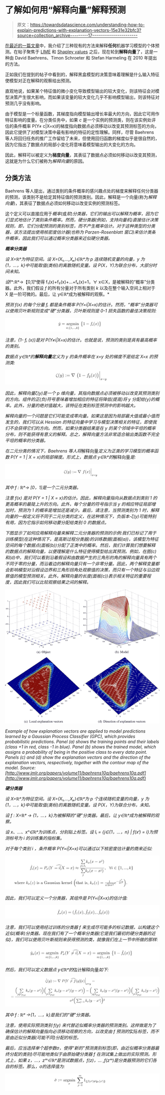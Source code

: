 # 了解如何用“解释向量”解释预测

> 原文：<https://towardsdatascience.com/understanding-how-to-explain-predictions-with-explanation-vectors-15e31e32bfc3?source=collection_archive---------17----------------------->

[在最近的一篇文章](https://medium.com/@pferrandohernandez/interpretable-machine-learning-an-overview-10684eaa1fd7)中，我介绍了三种现有的方法来解释**任何**机器学习模型的个体预测。在帖子聚焦于 [LIME](/understanding-how-lime-explains-predictions-d404e5d1829c) 和 [Shapley values](/understanding-how-ime-shapley-values-explains-predictions-d75c0fceca5a) 之后，现在轮到**解释向量**了，这是一种由 David Baehrens、Timon Schroeter 和 Stefan Harmeling 在 2010 年提出的方法。

正如我们在提到的帖子中看到的，解释黑盒模型的决策意味着理解是什么输入特征使模型对正在解释的观察给出预测。

直观地说，如果某个特征值的微小变化导致模型输出的较大变化，则该特征会对模型决策产生很大影响，而如果该变量的较大变化几乎不影响模型输出，则该特征对预测几乎没有影响。

由于模型是一个标量函数，其梯度指向模型输出增长率最大的方向，因此它可用作特征影响的度量。在分类任务中，如果 *c* 是一个实例的预测类，则在该实例处评估的条件概率 P(Y≠ c|X=x)的梯度指向数据点必须移动以改变其预测标签的方向，因此它提供了对模型决策中最有影响的特征的定性理解。同样，尽管 Baehrens 等人将回归任务的推广工作留给了未来，但使用回归函数的梯度似乎是很自然的，因为它指出了数据点的局部小变化将意味着模型输出的大变化的方向。

因此，解释可以被定义为**梯度向量**，其表征了数据点必须如何移动以改变其预测，这就是为什么它们被称为*解释向量*的原因。

## 分类方法

Baehrens 等人提出，通过类别的条件概率的感兴趣点处的梯度来解释任何分类器的预测，该类别不是给定其特征值的预测类别。因此，解释是一个向量(称为*解释向量*)，其表征了数据点必须如何移动以改变实例的预测标签。

这个定义可以直接应用于*概率*(或*软*)*分类器，它们的输出可以解释为概率，因为它们显式地估计了类别条件概率。然而，*硬*分类器(例如，支持向量机)直接估计决策规则，即，它们分配预测的类别标签，而不产生概率估计。对于这种类型的分类器，该方法提出使用核密度估计器(也称为 Parzen-Rosenblatt 窗口)来估计类条件概率，因此我们可以通过概率分类器来近似硬分类器。*

***概率分类器***

*设 X=ℝᵖ为特征空间。设 X=(X₁,…,Xₚ)∈ℝᵖ为 *p* 连续随机变量的向量，y 为{1，…，k}中可能取值(类标)的离散随机变量。设 P(X，Y)为联合分布，大部分时间未知。*

*设*f*:ℝᵖ→【0,1]ᵏ使得 f₁(x)+f₂(x)+…+fₖ(x)=1，∀ x∈X，是被解释的“概率”分类器。此外，我们假设 *f* 的所有分量对于所有类别 *k* 以及在整个输入空间上相对于 X 是一阶可微的。最后，让 y∈ℝᵖ成为被解释的观察。*

*预测 *f(x)* 的每个分量 *fᵢ* 都是条件概率 P(Y=i|X=x)的估计。然而，“概率”分类器可以使用贝叶斯规则变成“硬”分类器，贝叶斯规则是 0-1 损失函数的最佳决策规则:*

*![](img/ed54731f6258c6e7f39139b888a39419.png)*

*注意，{1- *fᵢ* (x)}是对 P(Y≠i|X=x)的估计。也就是说，预测的类别是具有最高概率的类别。*

*数据点 y∈ℝᵖ的**解释向量**定义为 y 的条件概率在 x=y 处的梯度不是给定 X=x 的预测类:*

*![](img/a8640a7b45ce46867e27dad73ced7af0.png)*

*因此，解释向量ζ(y)是一个 *p* 维向量，其指向数据点必须被移动以改变其预测类别的方向。组件的正(负)符号意味着增加相应的特征将降低(提高)将 *y* 分配给{y}的概率。此外，分量的绝对值越大，该特征在类别标签预测中的影响越大。*

*解释向量的一个问题是它们可能变成零向量。如果这是因为局部最大值或最小值而发生的，我们可以从 Hessian 的特征向量中学习与模型决策相关的特征，即使我们不会获得它们的方向。然而，如果分类器结果是在 *y* 的某个邻域中平坦的概率分布，则不能获得有意义的解释。总之，解释向量方法非常适合输出类函数不完全平坦的概率的分类器。*

*在二元分类的情况下，Baehrens 等人将*解释向量*定义为正类的学习模型的概率函数 P(Y = 1 | X = x)的局部梯度。形式上，数据点 y∈ℝᵖ的*解释向量*是:*

*![](img/cdb78162a2558b83d76ff0a53bf3cfaa.png)*

*其中 *f* : ℝᵖ→ [0，1]是一个二元分类器。*

*注意 *f(x)* 是对 P(Y = 1 | X = x)的估计。因此，解释向量指向从数据点到类别 1 的更高概率的最陡上升的方向。此外，每个分量的符号指示当 *y* 的相应特征局部增加时，预测为 1 的概率是增加还是减少。最后，请注意，当预测类别为 1 时，解释向量的一般定义将不同于二元分类的定义，在这种情况下，负版本-ζ(y)可能特别有用，因为它指示如何移动要分配给类别 0 的数据点。*

*下图显示了如何应用解释向量来解释二元分类器的预测的示例:我们已标记了用于训练模型(在这种情况下，是高斯过程分类器)的训练数据(面板(a))，该模型为特征空间的每个数据点(面板(b))分配了正类中的概率。然后，我们计算我们想要解释的数据点的解释向量，以便理解是什么特征使得模型给出其预测。例如，在图(c)和(d)中，我们可以看到沿着假设和由数据产生的三角形的角的解释向量具有两个不同于零的分量，而沿着边的解释向量只有一个非零分量。因此，两个解释变量都会影响模型对沿假设边界和三角形拐角处观察值的决策，而只有一个特征与沿边观察值的模型预测相关。此外，解释向量的长度(面板(c))表示相关特征的重要程度，因此我们可以比较观察结果之间的解释。*

*![](img/2321344ace1c05617349270183806945.png)*

*Example of how explanation vectors are applied to model predictions learned by a Gaussian Process Classifier (GPC), which provides probabilistic predictions. Panel (a) shows the training points and their labels (class +1 in red, class -1 in blue). Panel (b) shows the trained model, which assigns a probability of being in the positive class to every data point. Panels (c) and (d) show the explanation vectors and the direction of the explanation vectors, respectively, together with the contour map of the model. Source: [http://www.jmlr.org/papers/volume11/baehrens10a/baehrens10a.pdf](http://www.jmlr.org/papers/volume11/baehrens10a/baehrens10a.pdf)*

***硬分类器***

*设 X=ℝᵖ为特征空间。设 X=(X₁,…,Xₚ)∈ℝᵖ为 *p* 个连续随机变量的向量，y 为{1，…，k}中可能取值(类标)的离散随机变量。设 P(X，Y)为联合分布，未知。*

*设 *f* : X=ℝᵖ → {1，…，k}为被解释的“硬”分类器。最后，让 y∈ℝᵖ成为被解释的观察。*

*设 x、…、xⁿ∈ℝᵖ为训练点，分别贴上标签。设 Iᵢ = {j∈{1，…，n} | f(xʲ) = i}为预测标号为 *i* 的训练集的指标集。*

*对于每个类别 *i* ，条件概率 P(Y=i|X=x)可以通过以下核密度估计量的商来近似:*

*![](img/6d5a2814d0dace4fc8346a88cc0ae938.png)*

*因此，我们可以定义一个分类器，其组件是 P(Y=i|X=x)的估计值:*

*![](img/df30bd41da07634f401879c605e9609e.png)*

*注意，我们可以使用经过训练的分类器 *f* 来生成尽可能多的标记数据，以构建这个近似(概率)分类器。现在我们有了一个概率分类器(它是我们最初的硬分类器的近似)，我们可以使用贝叶斯规则来获得预测的类，就像我们在上一节中所做的那样:*

*![](img/f998f3aa19b9b4db78b59bff333f9a4a.png)*

*然后，我们可以定义数据点 y∈ℝᵖ的*估计解释向量*如下:*

*![](img/d4f3f4c5a6185d122f8d3e93a99131a9.png)*

*其中 *f* : ℝᵖ →{1，…，k}是我们的“硬”分类器。*

*注意，使用实际预测类别 *f(y)* 来代替近似概率分类器的预测类别。这样做是为了确保估计的解释向量指向必须移动观察的方向，以改变由 *f* 预测的*实际*标签，而不是由近似分类器(可能不同)分配的标签。*

*最后，应当选择单个超参数σ，使得“新的”预测类别标签(即，由近似概率分类器最终分配的类别)尽可能地类似于由原始硬分类器 *f* 在测试集上做出的实际预测。形式上，如果 z，…，zᵐ∈ℝᵖ是测试数据点，f(z)，… ,f(zᵐ)是分类器预测的它们各自的标签。那么，σ的选择值为:*

*![](img/c398b86972576b695710615bac6aaece.png)*
